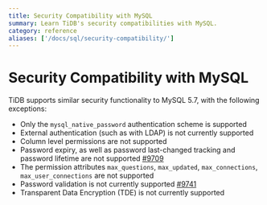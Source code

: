 ```yaml
---
title: Security Compatibility with MySQL
summary: Learn TiDB's security compatibilities with MySQL.
category: reference
aliases: ['/docs/sql/security-compatibility/']
---
```


# Security Compatibility with MySQL

TiDB supports similar security functionality to MySQL 5.7, with the following exceptions:

- Only the `mysql_native_password` authentication scheme is supported
- External authentication (such as with LDAP) is not currently supported
- Column level permissions are not supported
- Password expiry, as well as password last-changed tracking and password lifetime are not supported [#9709](https://github.com/pingcap/tidb/issues/9709)
- The permission attributes `max_questions`, `max_updated`, `max_connections`, `max_user_connections` are not supported
- Password validation is not currently supported [#9741](https://github.com/pingcap/tidb/issues/9741)
- Transparent Data Encryption (TDE) is not currently supported
